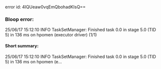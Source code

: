 error id: 4IQUeaw0vqEmQbohadKIsQ==
### Bloop error:

25/06/17 15:12:10 INFO TaskSetManager: Finished task 0.0 in stage 5.0 (TID 5) in 136 ms on hpomen (executor driver) (1/1)
#### Short summary: 

25/06/17 15:12:10 INFO TaskSetManager: Finished task 0.0 in stage 5.0 (TID 5) in 136 ms on hpomen (e...